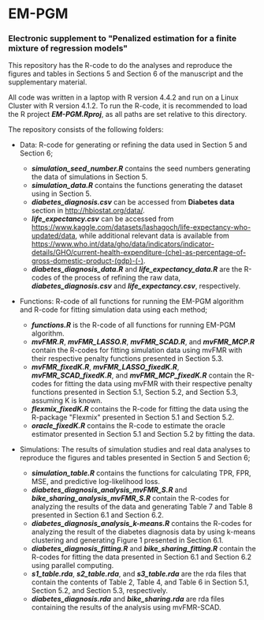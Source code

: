 # EM-PGM

### Electronic supplement to "Penalized estimation for a finite mixture of regression models"


This repository has the R-code to do the analyses and reproduce the figures and tables in Sections 5 and Section 6 of the manuscript and the supplementary material.

All code was written in a laptop with R version 4.4.2 and run on a Linux Cluster with R version 4.1.2.
To run the R-code, it is recommended to load the R project ***EM-PGM.Rproj***, as all paths are set relative to this directory.

The repository consists of the following folders:

* Data: R-code for generating or refining the data used in Section 5 and Section 6;
  * ***simulation_seed_number.R*** contains the seed numbers generating the data of simulations in Section 5.
  * ***simulation_data.R*** contains the functions generating the dataset using in Section 5.
  * ***diabetes_diagnosis.csv*** can be accessed from **Diabetes data** section in <http://hbiostat.org/data/>.
  * ***life_expectancy.csv*** can be accessed from <https://www.kaggle.com/datasets/lashagoch/life-expectancy-who-updated/data>, while additional relevant data is available from <https://www.who.int/data/gho/data/indicators/indicator-details/GHO/current-health-expenditure-(che)-as-percentage-of-gross-domestic-product-(gdp)-(-)>.
  * ***diabetes_diagnosis_data.R*** and ***life_expectancy_data.R*** are the R-codes of the process of refining the raw data, ***diabetes_diagnosis.csv*** and ***life_expectancy.csv***, respectively.
 
* Functions: R-code of all functions for running the EM-PGM algorithm and R-code for fitting simulation data using each method;
  * ***functions.R*** is the R-code of all functions for running EM-PGM algorithm.
  * ***mvFMR.R***, ***mvFMR_LASSO.R***, ***mvFMR_SCAD.R***, and ***mvFMR_MCP.R*** contain the R-codes for fitting simulation data using mvFMR with their respective penalty functions presented in Section 5.3.
  * ***mvFMR_fixedK.R***, ***mvFMR_LASSO_fixedK.R***, ***mvFMR_SCAD_fixedK.R***, and ***mvFMR_MCP_fixedK.R*** contain the R-codes for fitting the data using mvFMR with their respective penalty functions presented in Section 5.1, Section 5.2, and Section 5.3, assuming K is known.
  * ***flexmix_fixedK.R*** contains the R-code for fitting the data using the R-package "Flexmix" presented in Section 5.1 and Section 5.2.
  * ***oracle_fixedK.R*** contains the R-code to estimate the oracle estimator presented in Section 5.1 and Section 5.2 by fitting the data.

* Simulations: The results of simulation studies and real data analyses to reproduce the figures and tables presented in Section 5 and Section 6;
  * ***simulation_table.R*** contains the functions for calculating TPR, FPR, MSE, and predictive log-likelihood loss.
  * ***diabetes_diagnosis_analysis_mvFMR_S.R*** and ***bike_sharing_analysis_mvFMR_S.R*** contain the R-codes for analyzing the results of the data and generating Table 7 and Table 8 presented in Section 6.1 and Section 6.2.
  * ***diabetes_diagnosis_analysis_k-means.R*** contains the R-codes for analyzing the result of the diabetes diagnosis data by using k-means clustering and generating Figure 1 presented in Section 6.1.
  * ***diabetes_diagnosis_fitting.R*** and ***bike_sharing_fitting.R*** contain the R-codes for fitting the data presented in Section 6.1 and Section 6.2 using parallel computing.
  * ***s1_table.rda***, ***s2_table.rda***, and ***s3_table.rda*** are the rda files that contain the contents of Table 2, Table 4, and Table 6 in Section 5.1, Section 5.2, and Section 5.3, respectively.
  * ***diabetes_diagnosis.rda*** and ***bike_sharing.rda*** are rda files containing the results of the analysis using mvFMR-SCAD.

    
